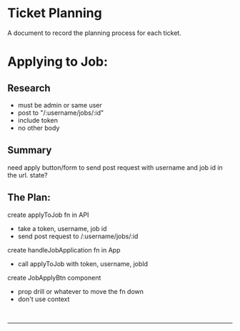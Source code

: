 # Ticket Planning
A document to record the planning process for each ticket.

# Applying to Job:
## Research
- must be admin or same user
- post to "/:username/jobs/:id"
- include token
- no other body

## Summary
need apply button/form to send post request with username and job id in the url.
state?

## The Plan:
create applyToJob fn in API
- take a token, username, job id
- send post request to /:username/jobs/:id

create handleJobApplication fn in App
- call applyToJob with token, username, jobId

create JobApplyBtn component
- prop drill or whatever to move the fn down
- don't use context
<br />
<hr>